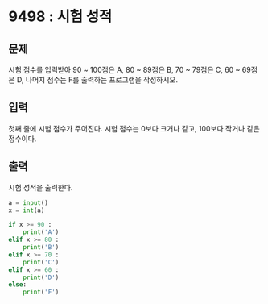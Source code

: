 # 9498 : 시험 성적

## 문제

시험 점수를 입력받아 90 ~ 100점은 A, 80 ~ 89점은 B, 70 ~ 79점은 C, 60 ~ 69점은 D, 나머지 점수는 F를 출력하는 프로그램을 작성하시오.

## 입력

첫째 줄에 시험 점수가 주어진다. 시험 점수는 0보다 크거나 같고, 100보다 작거나 같은 정수이다.

## 출력

시험 성적을 출력한다.

```python
a = input()
x = int(a)

if x >= 90 :
    print('A')
elif x >= 80 :
    print('B')
elif x >= 70 :
    print('C')
elif x >= 60 :
    print('D')
else:
    print('F')
```